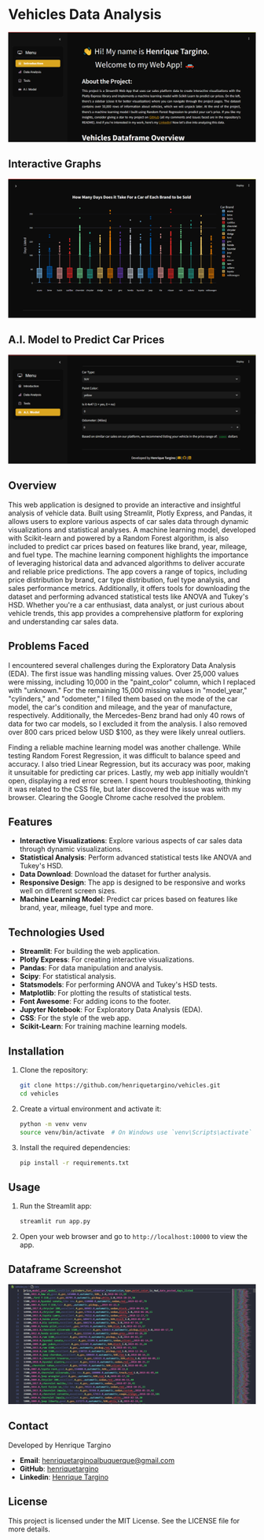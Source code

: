 # Vehicles Data Analysis

![Vehicles Data Analysis](assets/Print1.PNG)

## Interactive Graphs

![Interactive Graphs](assets/Print3.PNG)

## A.I. Model to Predict Car Prices

![Model Car Prices](assets/Print2.PNG)

## Overview

This web application is designed to provide an interactive and insightful analysis of vehicle data. Built using Streamlit, Plotly Express, and Pandas, it allows users to explore various aspects of car sales data through dynamic visualizations and statistical analyses. A machine learning model, developed with Scikit-learn and powered by a Random Forest algorithm, is also included to predict car prices based on features like brand, year, mileage, and fuel type. The machine learning component highlights the importance of leveraging historical data and advanced algorithms to deliver accurate and reliable price predictions. The app covers a range of topics, including price distribution by brand, car type distribution, fuel type analysis, and sales performance metrics. Additionally, it offers tools for downloading the dataset and performing advanced statistical tests like ANOVA and Tukey's HSD. Whether you're a car enthusiast, data analyst, or just curious about vehicle trends, this app provides a comprehensive platform for exploring and understanding car sales data.

## Problems Faced

I encountered several challenges during the Exploratory Data Analysis (EDA). The first issue was handling missing values. Over 25,000 values were missing, including 10,000 in the "paint_color" column, which I replaced with "unknown." For the remaining 15,000 missing values in "model_year," "cylinders," and "odometer," I filled them based on the mode of the car model, the car's condition and mileage, and the year of manufacture, respectively. Additionally, the Mercedes-Benz brand had only 40 rows of data for two car models, so I excluded it from the analysis. I also removed over 800 cars priced below USD $100, as they were likely unreal outliers.

Finding a reliable machine learning model was another challenge. While testing Random Forest Regression, it was difficult to balance speed and accuracy. I also tried Linear Regression, but its accuracy was poor, making it unsuitable for predicting car prices. Lastly, my web app initially wouldn’t open, displaying a red error screen. I spent hours troubleshooting, thinking it was related to the CSS file, but later discovered the issue was with my browser. Clearing the Google Chrome cache resolved the problem.

## Features

- **Interactive Visualizations**: Explore various aspects of car sales data through dynamic visualizations.
- **Statistical Analysis**: Perform advanced statistical tests like ANOVA and Tukey's HSD.
- **Data Download**: Download the dataset for further analysis.
- **Responsive Design**: The app is designed to be responsive and works well on different screen sizes.
- **Machine Learning Model**: Predict car prices based on features like brand, year, mileage, fuel type and more.

## Technologies Used

- **Streamlit**: For building the web application.
- **Plotly Express**: For creating interactive visualizations.
- **Pandas**: For data manipulation and analysis.
- **Scipy**: For statistical analysis.
- **Statsmodels**: For performing ANOVA and Tukey's HSD tests.
- **Matplotlib**: For plotting the results of statistical tests.
- **Font Awesome**: For adding icons to the footer.
- **Jupyter Notebook**: For Exploratory Data Analysis (EDA).
- **CSS**: For the style of the web app.
- **Scikit-Learn**: For training machine learning models.

## Installation

1. Clone the repository:
    ```bash
    git clone https://github.com/henriquetargino/vehicles.git
    cd vehicles
    ```

2. Create a virtual environment and activate it:
    ```bash
    python -m venv venv
    source venv/bin/activate  # On Windows use `venv\Scripts\activate`
    ```

3. Install the required dependencies:
    ```bash
    pip install -r requirements.txt
    ```

## Usage

1. Run the Streamlit app:
    ```bash
    streamlit run app.py
    ```

2. Open your web browser and go to `http://localhost:10000` to view the app.

## Dataframe Screenshot

![Dataframe Screenshot](assets/Data.PNG)

## Contact

Developed by Henrique Targino

- **Email**: [henriquetarginoalbuquerque@gmail.com](mailto:henriquetarginoalbuquerque@gmail.com)
- **GitHub**: [henriquetargino](https://github.com/henriquetargino)
- **Linkedin**: [Henrique Targino](https://www.linkedin.com/in/henriquetargino/)

## License

This project is licensed under the MIT License. See the LICENSE file for more details.
